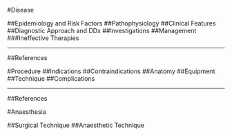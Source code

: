 #Disease

##Epidemiology and Risk Factors
##Pathophysiology
##Clinical Features
##Diagnostic Approach and DDx
##Investigations
##Management
###Ineffective Therapies

---
##References



#Procedure
##Indications
##Contraindications
##Anatomy
##Equipment
##Technique
##Complications

---
##References



#Anaesthesia

##Surgical Technique
##Anaesthetic Technique